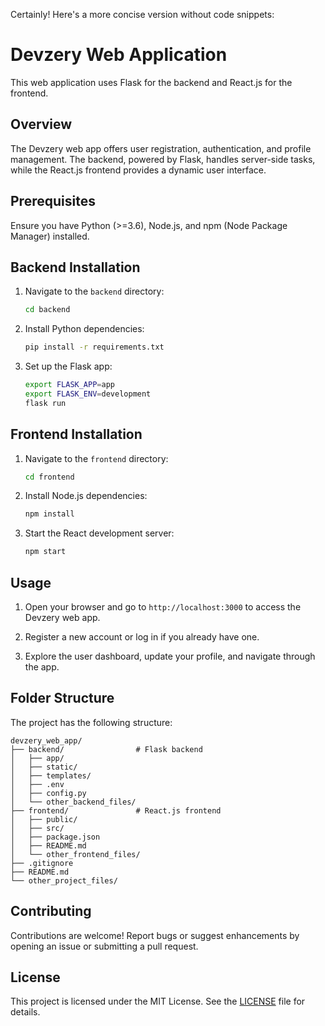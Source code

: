 Certainly! Here's a more concise version without code snippets:

# Devzery Web Application

This web application uses Flask for the backend and React.js for the frontend.

## Overview

The Devzery web app offers user registration, authentication, and profile management. The backend, powered by Flask, handles server-side tasks, while the React.js frontend provides a dynamic user interface.

## Prerequisites

Ensure you have Python (>=3.6), Node.js, and npm (Node Package Manager) installed.

## Backend Installation

1. Navigate to the `backend` directory:
   ```bash
   cd backend
   ```

2. Install Python dependencies:
   ```bash
   pip install -r requirements.txt
   ```

3. Set up the Flask app:
   ```bash
   export FLASK_APP=app
   export FLASK_ENV=development
   flask run
   ```

## Frontend Installation

1. Navigate to the `frontend` directory:
   ```bash
   cd frontend
   ```

2. Install Node.js dependencies:
   ```bash
   npm install
   ```

3. Start the React development server:
   ```bash
   npm start
   ```

## Usage

1. Open your browser and go to `http://localhost:3000` to access the Devzery web app.

2. Register a new account or log in if you already have one.

3. Explore the user dashboard, update your profile, and navigate through the app.

## Folder Structure

The project has the following structure:

```plaintext
devzery_web_app/
├── backend/                # Flask backend
│   ├── app/
│   ├── static/
│   ├── templates/
│   ├── .env
│   ├── config.py
│   └── other_backend_files/
├── frontend/               # React.js frontend
│   ├── public/
│   ├── src/
│   ├── package.json
│   ├── README.md
│   └── other_frontend_files/
├── .gitignore
├── README.md
└── other_project_files/
```

## Contributing

Contributions are welcome! Report bugs or suggest enhancements by opening an issue or submitting a pull request.

## License

This project is licensed under the MIT License. See the [LICENSE](LICENSE) file for details.

